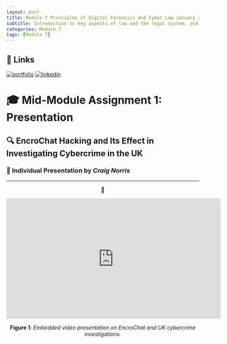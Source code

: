 ```yaml
---
layout: post
title: Module 7 Principles of Digital Forensics and Cyber Law January 2025 Assignment 1
subtitle: Introduction to key aspects of law and the legal system, and the principles of evidence collection and forensic analysis, different types of evidence and methods of evidence presentation, in a cyber security context.. 
categories: Module_7
tags: [Module 7]
---
```

	

## 🔗 Links 
[![portfolio](https://img.shields.io/badge/my_portfolio-000?style=for-the-badge&logo=ko-fi&logoColor=white)](https://cn23070.github.io/)
[![linkedin](https://img.shields.io/badge/linkedin-0A66C2?style=for-the-badge&logo=linkedin&logoColor=white)](https://www.linkedin.com/in/craig-norris-3b787610/)


# 🎓 Mid-Module Assignment 1: Presentation

## 🔍 EncroChat Hacking and Its Effect in Investigating Cybercrime in the UK

### 👤 Individual Presentation by *Craig Norris*

---

<div align="center">

🎥  
<iframe width="560" height="315" src="https://www.youtube.com/embed/VSJKWOc-FvU" frameborder="0" allow="accelerometer; autoplay; clipboard-write; encrypted-media; gyroscope; picture-in-picture" allowfullscreen></iframe>  

**Figure 1**: *Embedded video presentation on EncroChat and UK cybercrime investigations.*

</div>


